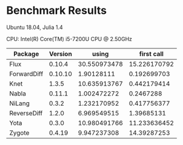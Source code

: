 # Benchmark Results
Ubuntu 18.04, Julia 1.4 

CPU: Intel(R) Core(TM) i5-7200U CPU @ 2.50GHz

| Package | Version | using | first call |
| ----- | ----- | ----- | ----- |
| Flux | 0.10.4 | 30.550973478 | 15.226170792 |
| ForwardDiff | 0.10.10 | 1.90128111 | 0.192699703 |
| Knet | 1.3.5 | 10.635913767 | 0.442179414 |
| Nabla | 0.11.1 | 1.002472272 | 0.2467288 |
| NiLang | 0.3.2 | 1.232170952 | 0.417756377 |
| ReverseDiff | 1.2.0 | 6.969549515 | 1.39685131 |
| Yota | 0.3.0 | 10.980491766 | 11.233636452 |
| Zygote | 0.4.19 | 9.947237308 | 14.39287253 |